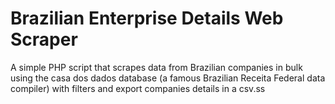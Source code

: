 # Brazilian Enterprise Details Web Scraper
A simple PHP script that scrapes data from Brazilian companies in bulk using the casa dos dados database (a famous Brazilian Receita Federal data compiler) with filters and export companies details in a csv.ss
